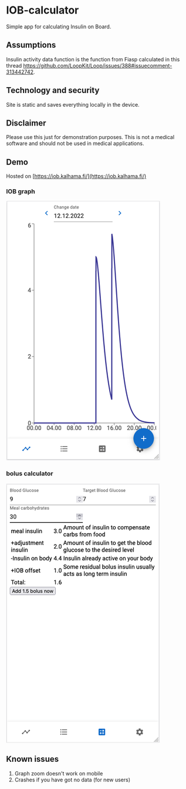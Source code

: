 # IOB-calculator #

Simple app for calculating Insulin on Board.

## Assumptions ##

Insulin activity data function is the function from Fiasp calculated in this thread https://github.com/LoopKit/Loop/issues/388#issuecomment-313442742.

## Technology and security ##

Site is static and saves everything locally in the device.

## Disclaimer ##

Please use this just for demonstration purposes. This is not a medical software and should not be used in medical applications.

## Demo ##

Hosted on [https://iob.kalhama.fi/](https://iob.kalhama.fi/)

### IOB graph ###
![IOB Graph](sample_images/graph.png)

### bolus calculator ###
![Bolus calculator](sample_images/calculator.png)

## Known issues ##
1. Graph zoom doesn't work on mobile
2. Crashes if you have got no data (for new users)